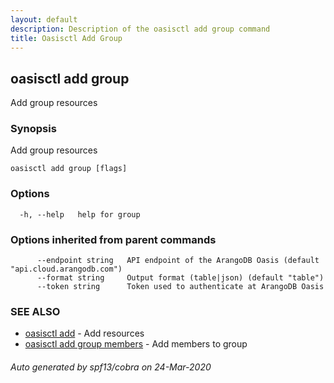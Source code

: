 ```yaml
---
layout: default
description: Description of the oasisctl add group command
title: Oasisctl Add Group
---
```

## oasisctl add group

Add group resources

### Synopsis

Add group resources

```
oasisctl add group [flags]
```

### Options

```
  -h, --help   help for group
```

### Options inherited from parent commands

```
      --endpoint string   API endpoint of the ArangoDB Oasis (default "api.cloud.arangodb.com")
      --format string     Output format (table|json) (default "table")
      --token string      Token used to authenticate at ArangoDB Oasis
```

### SEE ALSO

* [oasisctl add](oasisctl_add.md)	 - Add resources
* [oasisctl add group members](oasisctl_add_group_members.md)	 - Add members to group

###### Auto generated by spf13/cobra on 24-Mar-2020
